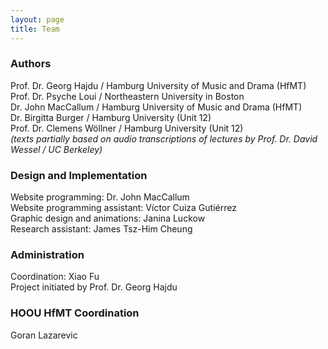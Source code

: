 ```yaml
---
layout: page
title: Team
---
```


### Authors
Prof. Dr. Georg Hajdu / Hamburg University of Music and Drama (HfMT)  
Prof. Dr. Psyche Loui / Northeastern University in Boston  
Dr. John MacCallum / Hamburg University of Music and Drama (HfMT)  
Dr. Birgitta Burger / Hamburg University (Unit 12)  
Prof. Dr. Clemens Wöllner / Hamburg University (Unit 12)  
_(texts partially based on audio transcriptions of lectures by 
Prof. Dr. David Wessel / UC Berkeley)_

### Design and Implementation
Website programming: Dr. John MacCallum  
Website programming assistant: Víctor Cuiza Gutiérrez  
Graphic design and animations: Janina Luckow  
Research assistant: James Tsz-Him Cheung

### Administration
Coordination: Xiao Fu  
Project initiated by Prof. Dr. Georg Hajdu

### HOOU HfMT Coordination
Goran Lazarevic
